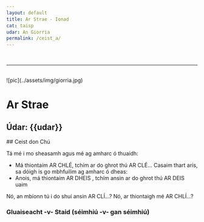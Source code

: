 ```yaml
---
layout: default
title: Ar Strae - Ionad
cat: taisp
udar: An Giorria
permalink: /ceist_a/
---
```

<br>
<hr>
<br>
![pic](../assets/img/giorria.jpg)

# Ar Strae
<h2>Údar: {{udar}}</h2>
## Ceist don Chú

Tá mé i mo sheasamh agus mé ag amharc ó thuaidh:
- Má thiontaím AR CHLÉ, tchím ar do ghrot thú AR CLÉ...
Casaim thart arís, sa dóigh is go mbhfuilim ag amharc ó dheas:
- Anois, má thiontaím AR DHEIS , tchím ansin ar do ghrot thú AR DEIS uaim



Nó, an mbíonn tú i do shuí ansin AR CLÍ...?
Nó, ar thiontaigh mé AR CHLÍ...?



### Gluaiseacht -v- Staid (séimhiú -v- gan séimhiú)
